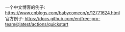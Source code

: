 一个中文博客的例子: https://www.cnblogs.com/babycomeon/p/12771624.html  
官方例子: https://docs.github.com/en/free-pro-team@latest/actions/quickstart

